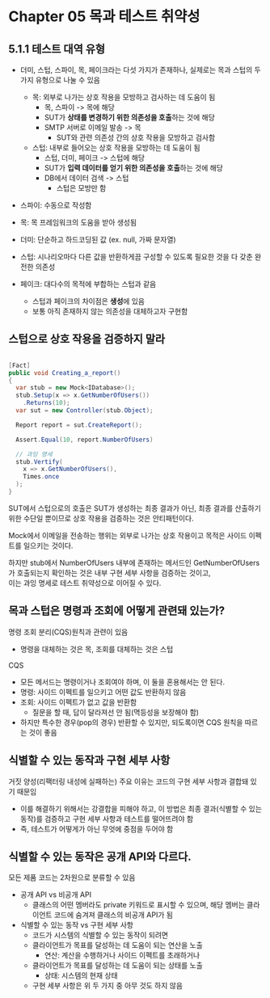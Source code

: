 # Chapter 05 목과 테스트 취약성

## 5.1.1 테스트 대역 유형

- 더미, 스텁, 스파이, 목, 페이크라는 다섯 가지가 존재하나, 실제로는 목과 스텁의 두 가지 유형으로 나눌 수 있음

  - 목: 외부로 나가는 상호 작용을 모방하고 검사하는 데 도움이 됨
    - 목, 스파이 -> 목에 해당
    - SUT가 **상태를 변경하기 위한 의존성을 호출**하는 것에 해당
    - SMTP 서버로 이메일 발송 -> 목
      - SUT와 관련 의존성 간의 상호 작용을 모방하고 검사함
  - 스텁: 내부로 들어오는 상호 작용을 모방하는 데 도움이 됨
    - 스텁, 더미, 페이크 -> 스텁에 해당
    - SUT가 **입력 데이터를 얻기 위한 의존성을 호출**하는 것에 해당
    - DB에서 데이터 검색 -> 스텁
      - 스텁은 모방만 함

- 스파이: 수동으로 작성함
- 목: 목 프레임워크의 도움을 받아 생성됨
- 더미: 단순하고 하드코딩된 값 (ex. null, 가짜 문자열)
- 스텁: 시나리오마다 다른 값을 반환하게끔 구성할 수 있도록 필요한 것을 다 갖춘 완전한 의존성
- 페이크: 대다수의 목적에 부합하는 스텁과 같음
  - 스텁과 페이크의 차이점은 **생성**에 있음
  - 보통 아직 존재하지 않는 의존성을 대체하고자 구현함

## 스텁으로 상호 작용을 검증하지 말라

```c#

[Fact]
public void Creating_a_report()
{
  var stub = new Mock<IDatabase>();
  stub.Setup(x => x.GetNumberOfUsers())
    .Returns(10);
  var sut = new Controller(stub.Object);

  Report report = sut.CreateReport();

  Assert.Equal(10, report.NumberOfUsers)

  // 과잉 명세
  stub.Vertify(
    x => x.GetNumberOfUsers(),
    Times.once
  );
}
```

SUT에서 스텁으로의 호출은 SUT가 생성하는 최종 결과가 아닌, 최종 결과를 산출하기 위한 수단일 뿐이므로 상호 작용을 검증하는 것은 안티패턴이다.

Mock에서 이메일을 전송하는 행위는 외부로 나가는 상호 작용이고 목적은 사이드 이펙트를 일으키는 것이다.

하지만 stub에서 NumberOfUsers 내부에 존재하는 메서드인 GetNumberOfUsers가 호출되는지 확인하는 것은 내부 구현 세부 사항을 검증하는 것이고,<br/>
이는 과잉 명세로 테스트 취약성으로 이어질 수 있다.

## 목과 스텁은 명령과 조회에 어떻게 관련돼 있는가?

명령 조회 분리(CQS)원칙과 관련이 있음

- 명령을 대체하는 것은 목, 조회를 대체하는 것은 스텁

CQS

- 모든 메서드는 명령이거나 조회여야 하며, 이 둘을 혼용해서는 안 된다.
- 명령: 사이드 이펙트를 일으키고 어떤 값도 반환하지 않음
- 조회: 사이드 이펙트가 없고 값을 반환함
  - 질문을 할 때, 답이 달라져선 안 됨(멱등성을 보장해야 함)
- 하지만 특수한 경우(pop의 경우) 반환할 수 있지만, 되도록이면 CQS 원칙을 따르는 것이 좋음

## 식별할 수 있는 동작과 구현 세부 사항

거짓 양성(리팩터링 내성에 실패하는) 주요 이유는 코드의 구현 세부 사항과 결합돼 있기 때문임

- 이를 해결하기 위해서는 강결합을 피해야 하고, 이 방법은 최종 결과(식별할 수 있는 동작)를 검증하고 구현 세부 사항과 테스트를 떨어뜨려야 함
- 즉, 테스트가 어떻게가 아닌 무엇에 중점을 두어야 함

## 식별할 수 있는 동작은 공개 API와 다르다.

모든 제품 코드는 2차원으로 분류할 수 있음

- 공개 API vs 비공개 API
  - 클래스의 어떤 멤버라도 private 키워드로 표시할 수 있으며, 해당 멤버는 클라이언트 코드에 숨겨져 클래스의 비공개 API가 됨
- 식별할 수 있는 동작 vs 구현 세부 사항
  - 코드가 시스템의 식별할 수 있는 동작이 되려면
  - 클라이언트가 목표를 달성하는 데 도움이 되는 연산을 노출
    - 연산: 계산을 수행하거나 사이드 이펙트를 초래하거나
  - 클라이언트가 목표를 달성하는 데 도움이 되는 상태를 노출
    - 상태: 시스템의 현재 상태
  - 구현 세부 사항은 위 두 가지 중 아무 것도 하지 않음
